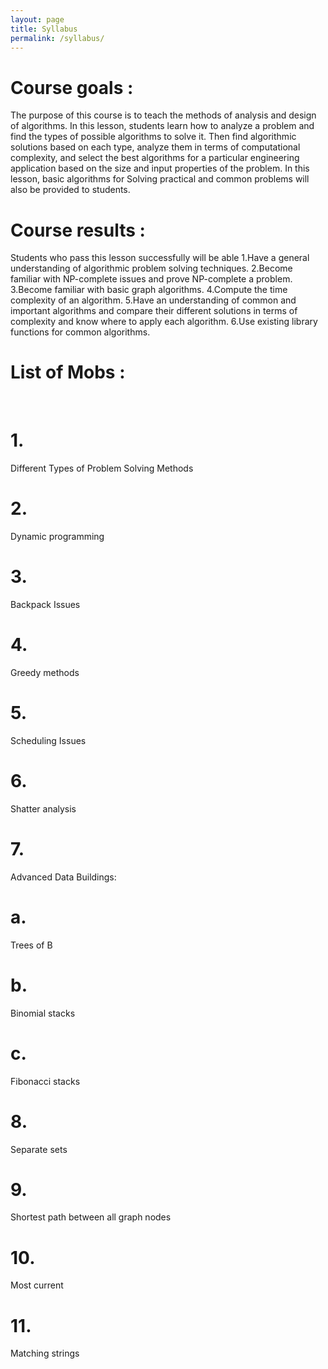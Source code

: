```yaml
---
layout: page
title: Syllabus
permalink: /syllabus/
---
```


<h1>Course goals :</h1>
The purpose of this course is to teach the methods of analysis and design of algorithms. In this lesson, students learn how to analyze a problem and find the types of possible algorithms to solve it. Then find algorithmic solutions based on each type, analyze them in terms of computational complexity, and select the best algorithms for a particular engineering application based on the size and input properties of the problem. In this lesson, basic algorithms for Solving practical and common problems will also be provided to students.
<h1>Course results :</h1>
Students who pass this lesson successfully will be able
1.Have a general understanding of algorithmic problem solving techniques.
2.Become familiar with NP-complete issues and prove NP-complete a problem.
3.Become familiar with basic graph algorithms.
4.Compute the time complexity of an algorithm.
5.Have an understanding of common and important algorithms and compare their different solutions in terms of complexity and know where to apply each algorithm.
6.Use existing library functions for common algorithms.
<h1>List of Mobs :</h1>
<br><h1>1.</h1>Different Types of Problem Solving Methods
<br><h1>2.</h1>Dynamic programming
<br><h1>3.</h1>Backpack Issues
<br><h1>4.</h1>Greedy methods
<br><h1>5.</h1>Scheduling Issues
<br><h1>6.</h1>Shatter analysis
<br><h1>7.</h1>Advanced Data Buildings:
<br><h1>a.</h1>Trees of B
<br><h1>b.</h1>Binomial stacks
<br><h1>c.</h1>Fibonacci stacks
<br><h1>8.</h1>Separate sets
<br><h1>9.</h1>Shortest path between all graph nodes
<br><h1>10.</h1>Most current
<br><h1>11.</h1>Matching strings



